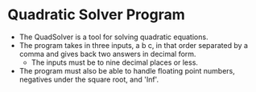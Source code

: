# Quadratic Solver Program
* The QuadSolver is a tool for solving quadratic equations.
* The program takes in three inputs, a b c, in that order separated by a comma and gives back two answers in decimal form. 
  * The inputs must be to nine decimal places or less.
* The program must also be able to handle floating point numbers, negatives under the square root, and 'Inf'.
